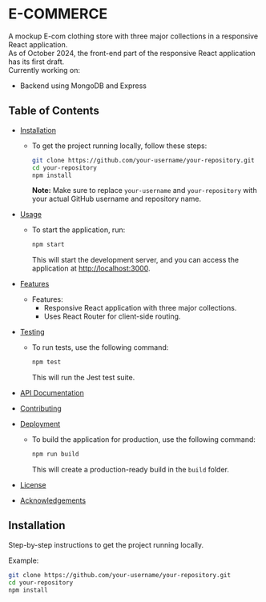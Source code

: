 # E-COMMERCE

A mockup E-com clothing store with three major collections in a responsive React application.  
As of October 2024, the front-end part of the responsive React application has its first draft.  
Currently working on:

- Backend using MongoDB and Express

## Table of Contents

- [Installation](#installation)

  - To get the project running locally, follow these steps:
    ```bash
    git clone https://github.com/your-username/your-repository.git
    cd your-repository
    npm install
    ```
    **Note:** Make sure to replace `your-username` and `your-repository` with your actual GitHub username and repository name.

- [Usage](#usage)

  - To start the application, run:
    ```bash
    npm start
    ```
    This will start the development server, and you can access the application at [http://localhost:3000](http://localhost:3000).

- [Features](#features)

  - Features:
    - Responsive React application with three major collections.
    - Uses React Router for client-side routing.

- [Testing](#testing)

  - To run tests, use the following command:
    ```bash
    npm test
    ```
    This will run the Jest test suite.

- [API Documentation](#api-documentation)

- [Contributing](#contributing)

- [Deployment](#deployment)

  - To build the application for production, use the following command:
    ```bash
    npm run build
    ```
    This will create a production-ready build in the `build` folder.

- [License](#license)

- [Acknowledgements](#acknowledgements)

## Installation

Step-by-step instructions to get the project running locally.

Example:

```bash
git clone https://github.com/your-username/your-repository.git
cd your-repository
npm install
```

